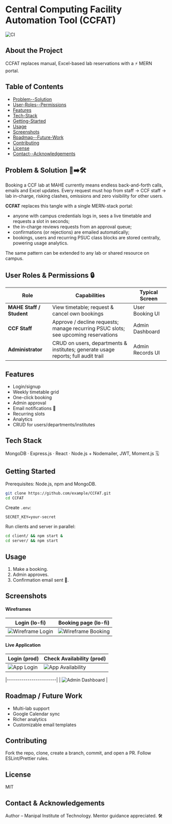 # Central Computing Facility Automation Tool (CCFAT)

![CI](https://example.com/ci-badge.svg)

## About the Project
CCFAT replaces manual, Excel-based lab reservations with a ⚡ MERN portal.

## Table of Contents
- [Problem--Solution](#problem--solution)
- [User-Roles--Permissions](#user-roles--permissions)
- [Features](#features)
- [Tech-Stack](#tech-stack)
- [Getting-Started](#getting-started)
- [Usage](#usage)
- [Screenshots](#screenshots)
- [Roadmap--Future-Work](#roadmap--future-work)
- [Contributing](#contributing)
- [License](#license)
- [Contact--Acknowledgements](#contact--acknowledgements)

## Problem & Solution 🚧➡️🛠️
Booking a CCF lab at MAHE currently means endless back-and-forth calls, emails and Excel updates. Every request must hop from staff → CCF staff → lab in-charge, risking clashes, omissions and zero visibility for other users.

**CCFAT** replaces this tangle with a single MERN-stack portal:
* anyone with campus credentials logs in, sees a live timetable and requests a slot in seconds;
* the in-charge reviews requests from an approval queue;
* confirmations (or rejections) are emailed automatically;
* bookings, users and recurring PSUC class blocks are stored centrally, powering usage analytics.

The same pattern can be extended to any lab or shared resource on campus.

## User Roles & Permissions 🔒
| Role | Capabilities | Typical Screen |
|------|--------------|----------------|
| **MAHE Staff / Student** | View timetable; request & cancel own bookings | User Booking UI |
| **CCF Staff** | Approve / decline requests; manage recurring PSUC slots; see upcoming reservations | Admin Dashboard |
| **Administrator** | CRUD on users, departments & institutes; generate usage reports; full audit trail | Admin Records UI |

## Features
- Login/signup
- Weekly timetable grid
- One-click booking
- Admin approval
- Email notifications 📧
- Recurring slots
- Analytics
- CRUD for users/departments/institutes

## Tech Stack
MongoDB · Express.js · React · Node.js + Nodemailer, JWT, Moment.js 🗓️

## Getting Started
Prerequisites: Node.js, npm and MongoDB.
```bash
git clone https://github.com/example/CCFAT.git
cd CCFAT
```
Create `.env`:
```env
SECRET_KEY=your-secret
```
Run clients and server in parallel:
```bash
cd client/ && npm start &
cd server/ && npm start
```

## Usage
1. Make a booking.
2. Admin approves.
3. Confirmation email sent 📧.

## Screenshots
#### Wireframes
| Login (lo-fi) | Booking page (lo-fi) |
|--------------|----------------------|
| ![Wireframe Login](https://github.com/user-attachments/assets/2d459681-4ef4-4354-83c7-b587b30171b0) |![Wireframe Booking](https://github.com/user-attachments/assets/86f9cfd3-9e26-460b-ac45-cffe4341b382) |
#### Live Application
| Login (prod) | Check Availability (prod) |
|--------------|---------------------------|
| ![App Login](https://github.com/user-attachments/assets/5ff74988-7e3d-4ea6-be73-686f2810ab16) | ![App Availability](https://github.com/user-attachments/assets/55e5e7c7-0d27-4c92-90cc-05e37a33ff06) |

|------------------------|
| ![Admin Dashboard](https://github.com/user-attachments/assets/8fe3d07f-856e-4124-a3ac-bb423fa197a3) |

## Roadmap / Future Work
- Multi-lab support
- Google Calendar sync
- Richer analytics
- Customizable email templates

## Contributing
Fork the repo, clone, create a branch, commit, and open a PR. Follow ESLint/Prettier rules.

## License
MIT

## Contact & Acknowledgements
Author – Manipal Institute of Technology. Mentor guidance appreciated. 🛠️
